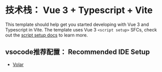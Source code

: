 # 技术栈： Vue 3 + Typescript + Vite

This template should help get you started developing with Vue 3 and Typescript in Vite. The template uses Vue 3 `<script setup>` SFCs, check out the [script setup docs](https://v3.vuejs.org/api/sfc-script-setup.html#sfc-script-setup) to learn more.

## vsocode推荐配置： Recommended IDE Setup

- [Volar](https://marketplace.visualstudio.com/items?itemName=johnsoncodehk.volar)


